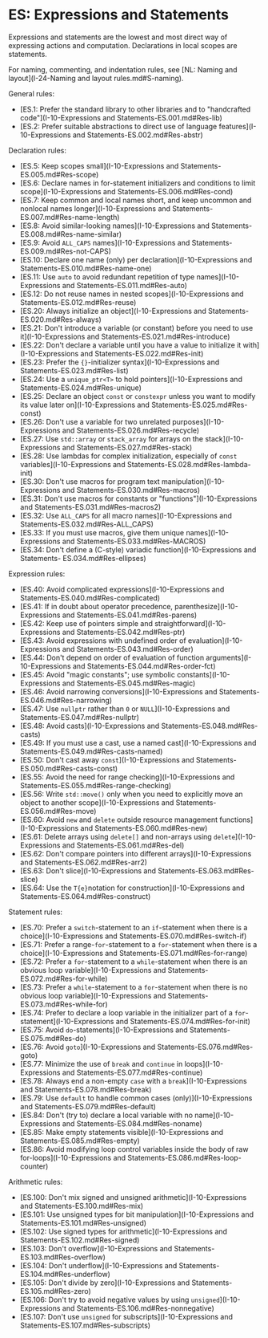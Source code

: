 # <a name="S-expr"></a>ES: Expressions and Statements

Expressions and statements are the lowest and most direct way of expressing actions and computation. Declarations in local scopes are statements.

For naming, commenting, and indentation rules, see [NL: Naming and layout](I-24-Naming and layout rules.md#S-naming).

General rules:

* [ES.1: Prefer the standard library to other libraries and to "handcrafted code"](I-10-Expressions and Statements-ES.001.md#Res-lib)
* [ES.2: Prefer suitable abstractions to direct use of language features](I-10-Expressions and Statements-ES.002.md#Res-abstr)

Declaration rules:

* [ES.5: Keep scopes small](I-10-Expressions and Statements-ES.005.md#Res-scope)
* [ES.6: Declare names in for-statement initializers and conditions to limit scope](I-10-Expressions and Statements-ES.006.md#Res-cond)
* [ES.7: Keep common and local names short, and keep uncommon and nonlocal names longer](I-10-Expressions and Statements-ES.007.md#Res-name-length)
* [ES.8: Avoid similar-looking names](I-10-Expressions and Statements-ES.008.md#Res-name-similar)
* [ES.9: Avoid `ALL_CAPS` names](I-10-Expressions and Statements-ES.009.md#Res-not-CAPS)
* [ES.10: Declare one name (only) per declaration](I-10-Expressions and Statements-ES.010.md#Res-name-one)
* [ES.11: Use `auto` to avoid redundant repetition of type names](I-10-Expressions and Statements-ES.011.md#Res-auto)
* [ES.12: Do not reuse names in nested scopes](I-10-Expressions and Statements-ES.012.md#Res-reuse)
* [ES.20: Always initialize an object](I-10-Expressions and Statements-ES.020.md#Res-always)
* [ES.21: Don't introduce a variable (or constant) before you need to use it](I-10-Expressions and Statements-ES.021.md#Res-introduce)
* [ES.22: Don't declare a variable until you have a value to initialize it with](I-10-Expressions and Statements-ES.022.md#Res-init)
* [ES.23: Prefer the `{}`-initializer syntax](I-10-Expressions and Statements-ES.023.md#Res-list)
* [ES.24: Use a `unique_ptr<T>` to hold pointers](I-10-Expressions and Statements-ES.024.md#Res-unique)
* [ES.25: Declare an object `const` or `constexpr` unless you want to modify its value later on](I-10-Expressions and Statements-ES.025.md#Res-const)
* [ES.26: Don't use a variable for two unrelated purposes](I-10-Expressions and Statements-ES.026.md#Res-recycle)
* [ES.27: Use `std::array` or `stack_array` for arrays on the stack](I-10-Expressions and Statements-ES.027.md#Res-stack)
* [ES.28: Use lambdas for complex initialization, especially of `const` variables](I-10-Expressions and Statements-ES.028.md#Res-lambda-init)
* [ES.30: Don't use macros for program text manipulation](I-10-Expressions and Statements-ES.030.md#Res-macros)
* [ES.31: Don't use macros for constants or "functions"](I-10-Expressions and Statements-ES.031.md#Res-macros2)
* [ES.32: Use `ALL_CAPS` for all macro names](I-10-Expressions and Statements-ES.032.md#Res-ALL_CAPS)
* [ES.33: If you must use macros, give them unique names](I-10-Expressions and Statements-ES.033.md#Res-MACROS)
* [ES.34: Don't define a (C-style) variadic function](I-10-Expressions and Statements- ES.034.md#Res-ellipses)

Expression rules:

* [ES.40: Avoid complicated expressions](I-10-Expressions and Statements-ES.040.md#Res-complicated)
* [ES.41: If in doubt about operator precedence, parenthesize](I-10-Expressions and Statements-ES.041.md#Res-parens)
* [ES.42: Keep use of pointers simple and straightforward](I-10-Expressions and Statements-ES.042.md#Res-ptr)
* [ES.43: Avoid expressions with undefined order of evaluation](I-10-Expressions and Statements-ES.043.md#Res-order)
* [ES.44: Don't depend on order of evaluation of function arguments](I-10-Expressions and Statements-ES.044.md#Res-order-fct)
* [ES.45: Avoid "magic constants"; use symbolic constants](I-10-Expressions and Statements-ES.045.md#Res-magic)
* [ES.46: Avoid narrowing conversions](I-10-Expressions and Statements-ES.046.md#Res-narrowing)
* [ES.47: Use `nullptr` rather than `0` or `NULL`](I-10-Expressions and Statements-ES.047.md#Res-nullptr)
* [ES.48: Avoid casts](I-10-Expressions and Statements-ES.048.md#Res-casts)
* [ES.49: If you must use a cast, use a named cast](I-10-Expressions and Statements-ES.049.md#Res-casts-named)
* [ES.50: Don't cast away `const`](I-10-Expressions and Statements-ES.050.md#Res-casts-const)
* [ES.55: Avoid the need for range checking](I-10-Expressions and Statements-ES.055.md#Res-range-checking)
* [ES.56: Write `std::move()` only when you need to explicitly move an object to another scope](I-10-Expressions and Statements-ES.056.md#Res-move)
* [ES.60: Avoid `new` and `delete` outside resource management functions](I-10-Expressions and Statements-ES.060.md#Res-new)
* [ES.61: Delete arrays using `delete[]` and non-arrays using `delete`](I-10-Expressions and Statements-ES.061.md#Res-del)
* [ES.62: Don't compare pointers into different arrays](I-10-Expressions and Statements-ES.062.md#Res-arr2)
* [ES.63: Don't slice](I-10-Expressions and Statements-ES.063.md#Res-slice)
* [ES.64: Use the `T{e}`notation for construction](I-10-Expressions and Statements-ES.064.md#Res-construct)

Statement rules:

* [ES.70: Prefer a `switch`-statement to an `if`-statement when there is a choice](I-10-Expressions and Statements-ES.070.md#Res-switch-if)
* [ES.71: Prefer a range-`for`-statement to a `for`-statement when there is a choice](I-10-Expressions and Statements-ES.071.md#Res-for-range)
* [ES.72: Prefer a `for`-statement to a `while`-statement when there is an obvious loop variable](I-10-Expressions and Statements-ES.072.md#Res-for-while)
* [ES.73: Prefer a `while`-statement to a `for`-statement when there is no obvious loop variable](I-10-Expressions and Statements-ES.073.md#Res-while-for)
* [ES.74: Prefer to declare a loop variable in the initializer part of a `for`-statement](I-10-Expressions and Statements-ES.074.md#Res-for-init)
* [ES.75: Avoid `do`-statements](I-10-Expressions and Statements-ES.075.md#Res-do)
* [ES.76: Avoid `goto`](I-10-Expressions and Statements-ES.076.md#Res-goto)
* [ES.77: Minimize the use of `break` and `continue` in loops](I-10-Expressions and Statements-ES.077.md#Res-continue)
* [ES.78: Always end a non-empty `case` with a `break`](I-10-Expressions and Statements-ES.078.md#Res-break)
* [ES.79: Use `default` to handle common cases (only)](I-10-Expressions and Statements-ES.079.md#Res-default)
* [ES.84: Don't (try to) declare a local variable with no name](I-10-Expressions and Statements-ES.084.md#Res-noname)
* [ES.85: Make empty statements visible](I-10-Expressions and Statements-ES.085.md#Res-empty)
* [ES.86: Avoid modifying loop control variables inside the body of raw for-loops](I-10-Expressions and Statements-ES.086.md#Res-loop-counter)

Arithmetic rules:

* [ES.100: Don't mix signed and unsigned arithmetic](I-10-Expressions and Statements-ES.100.md#Res-mix)
* [ES.101: Use unsigned types for bit manipulation](I-10-Expressions and Statements-ES.101.md#Res-unsigned)
* [ES.102: Use signed types for arithmetic](I-10-Expressions and Statements-ES.102.md#Res-signed)
* [ES.103: Don't overflow](I-10-Expressions and Statements-ES.103.md#Res-overflow)
* [ES.104: Don't underflow](I-10-Expressions and Statements-ES.104.md#Res-underflow)
* [ES.105: Don't divide by zero](I-10-Expressions and Statements-ES.105.md#Res-zero)
* [ES.106: Don't try to avoid negative values by using `unsigned`](I-10-Expressions and Statements-ES.106.md#Res-nonnegative)
* [ES.107: Don't use `unsigned` for subscripts](I-10-Expressions and Statements-ES.107.md#Res-subscripts)

